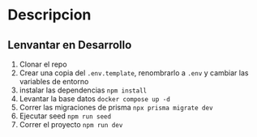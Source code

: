 # Descripcion

## Lenvantar en Desarrollo

1. Clonar el repo
2. Crear una copia del ```.env.template```, renombrarlo a ```.env``` y cambiar
las variables de entorno
3. instalar las dependencias ```npm install```
4. Levantar la base datos ```docker compose up -d```
5. Correr las migraciones de prisma ```npx prisma migrate dev```
6. Ejecutar seed ```npm run seed```
7. Correr el proyecto ```npm run dev```